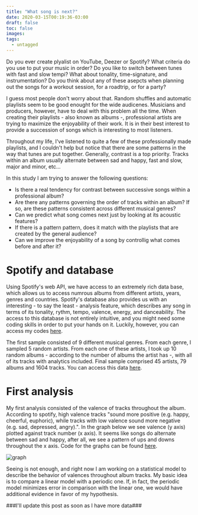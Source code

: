 ```yaml
---
title: "What song is next?"
date: 2020-03-15T00:19:36-03:00
draft: false
toc: false
images:
tags: 
  - untagged
---
```


Do you ever create plyalist on YouTube, Deezer or Spotify? What criteria do you use to put your music in order? Do you like to switch between tunes with fast and slow tempi? What about tonality, time-signature, and instrumentation? Do you think about any of these asepcts when planning out the songs for a workout session, for a roadtrip, or for a party?

I guess most people don't worry about that. Random shuffles and automatic playlists seem to be good enought for the wide audicenes. Musicians and producers, however, have to deal with this problem all the time. When creating their playlists - also known as albums -, professional artists are trying to maximize the enjoyability of their work. It is in their best interest to provide a succession of songs which is interesting to most listeners.

Throughout my life, I've listened to quite a few of these professionally made playlists, and I couldn't help but notice that there are some patterns in the way that tunes are put together. Generally, contrast is a top priority. Tracks within an album usually alternate between sad and happy, fast and slow, major and minor, etc... 

In this study I am trying to answer the following questions:

* Is there a real tendency for contrast between successive songs within a professional album?
* Are there any patterns governing the order of tracks within an album? If so, are these patterns consistent across different musical genres? 
* Can we predict what song comes next just by looking at its acoustic features?
* If there is a pattern pattern, does it match with the playlists that are created by the general audience?
* Can we improve the enjoyability of a song by controllig what comes before and after it?   


# Spotify and database

Using Spotify's web API, we have access to an extremely rich data base, which allows us to access numrous albums from different artists, years, genres and countries. Spotify's database also provides us with an interesting - to say the least - analysis feature, which describes any song in terms of its tonality, rythm, tempo, valence, energy, and danceability. The access to this database is not entirely intuitive, and you might need some coding skills in order to put your hands on it. Luckily, however, you can access my codes [here](https://github.com/pasoneto/music_order/blob/master/api_pipeline.py).

The first sample consisted of 9 different musical genres. From each genre, I sampled 5 random artists. From each one of these artists, I took up 10 random albums - according to the number of albums the artist has -, with all of its tracks with analytics included. Final sample comprised 45 artists, 79 albums and 1604 tracks. You can access this data [here](https://github.com/pasoneto/music_order/blob/master/dados.csv).

# First analysis

My first analysis consisted of the valence of tracks throughout the album. According to spotify, high valence tracks "sound more positive (e.g. happy, cheerful, euphoric), while tracks with low valence sound more negative (e.g. sad, depressed, angry).". In the graph below we see valence (y axis) plotted against track number (x axis). It seems like songs do alternate between sad and happy, after all, we see a pattern of ups and downs throughout the x axis. Code for the graphs can be found [here](https://github.com/pasoneto/music_order/blob/master/scritp_graphs.R).

![graph](/inspection_1.png)

Seeing is not enough, and right now I am working on a statistical model to describe the behavior of valences throughout album tracks. My basic idea is to compare a linear model with a periodic one. If, in fact, the periodic model minimizes error in comparison with the linear one, we would have additional evidence in favor of my hypothesis. 

###I'll update this post as soon as I have more data###